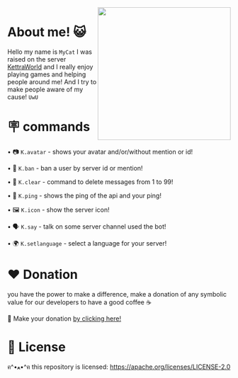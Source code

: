 <img align="right" src="https://images-ext-2.discordapp.net/external/O04ENeR2bvzHGscCLrjf14dxwVPRFcXwfrI1VCv2Wac/%3Fsize%3D4096/https/cdn.discordapp.com/avatars/932705411897905193/9bebc14f036c11585199ed5887ef6fbf.png" width="300"/>

# About me! 😺

Hello my name is `MyCat` I was raised on the server [KettraWorld](https://discord.gg/NDzFeDp8YE) and I really enjoy playing games and helping people around me! And I try to make people aware of my cause!   `UwU`

# 🪧 commands 

   • 📷 `K.avatar` - shows your avatar and/or/without mention or id!
   
   • 🤬 `K.ban` - ban a user by server id or mention!
   
   • 🧹 `K.clear` - command to delete messages from 1 to 99!
   
   • 🏓 `K.ping` - shows the ping of the api and your ping!
   
   • 🖼️ `K.icon` - show the server icon!
   
   • 🗣️ `K.say` - talk on some server channel used the bot!
   
   • 🌍 `K.setlanguage` - select a language for your server!
  
# ❤️ Donation 

you have the power to make a difference, make a donation of any symbolic value for our developers to have a good coffee ☕

🌟 Make your donation [by clicking here!](https://ko-fi.com/sebastianjn007)

# 📃 License

ฅ^•ﻌ•^ฅ this repository is licensed: https://apache.org/licenses/LICENSE-2.0

